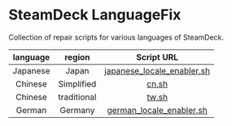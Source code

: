 # SteamDeck LanguageFix
Collection of repair scripts for various languages of SteamDeck.

| language | region | Script URL |
|  :----:  |  :----:  |  :----:  |
| Japanese | Japan | [japanese_locale_enabler.sh](https://gist.github.com/XargonWan/cc660daf92c224b7241cbf5a2bf12c47) |
| Chinese | Simplified | [cn.sh](https://gist.github.com/huangsijun17/98d214b1757ab3e80f84e78e113ea150) |
| Chinese | traditional | [tw.sh](https://gist.github.com/david082321/42c5007b21ef11e854a9bb8fc271bbc7) |
| German | Germany | [german_locale_enabler.sh](https://gist.github.com/strzlee/8837ddf22aeb05533e7ad00dc4b7b54c) |
